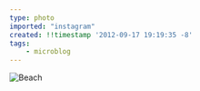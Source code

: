 ```yaml
---
type: photo
imported: "instagram"
created: !!timestamp '2012-09-17 19:19:35 -8'
tags:
    - microblog
---
```

![Beach](/media/images/photos/2012/09/40a206222cb57ff1e2b7df9937a8527d.jpg)

